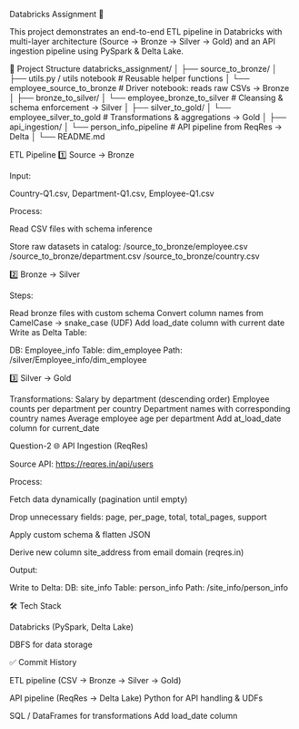 Databricks Assignment 🚀

This project demonstrates an end-to-end ETL pipeline in Databricks with multi-layer architecture (Source → Bronze → Silver → Gold) and an API ingestion pipeline using PySpark & Delta Lake.

📂 Project Structure
databricks_assignment/
│
├── source_to_bronze/
│   ├── utils.py / utils notebook   # Reusable helper functions
│   └── employee_source_to_bronze   # Driver notebook: reads raw CSVs → Bronze
│
├── bronze_to_silver/
│   └── employee_bronze_to_silver   # Cleansing & schema enforcement → Silver
│
├── silver_to_gold/
│   └── employee_silver_to_gold     # Transformations & aggregations → Gold
│
├── api_ingestion/
│   └── person_info_pipeline        # API pipeline from ReqRes → Delta
│
└── README.md

ETL Pipeline
1️⃣ Source → Bronze

Input:

Country-Q1.csv, Department-Q1.csv, Employee-Q1.csv

Process:

Read CSV files with schema inference

Store raw datasets in catalog:
/source_to_bronze/employee.csv
/source_to_bronze/department.csv
/source_to_bronze/country.csv

2️⃣ Bronze → Silver

Steps:

Read bronze files with custom schema
Convert column names from CamelCase → snake_case (UDF)
Add load_date column with current date
Write as Delta Table:

DB: Employee_info
Table: dim_employee
Path: /silver/Employee_info/dim_employee

3️⃣ Silver → Gold

Transformations:
Salary by department (descending order)
Employee counts per department per country
Department names with corresponding country names
Average employee age per department
Add at_load_date column for current_date

Question-2
🌐 API Ingestion (ReqRes)

Source API: https://reqres.in/api/users

Process:

Fetch data dynamically (pagination until empty)

Drop unnecessary fields: page, per_page, total, total_pages, support

Apply custom schema & flatten JSON

Derive new column site_address from email domain (reqres.in)

Output:

Write to Delta:
DB: site_info
Table: person_info
Path: /site_info/person_info

🛠️ Tech Stack

Databricks (PySpark, Delta Lake)

DBFS for data storage

✅ Commit History

ETL pipeline (CSV → Bronze → Silver → Gold)

API pipeline (ReqRes → Delta Lake)
Python for API handling & UDFs

SQL / DataFrames for transformations
Add load_date column
